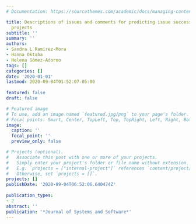 ```yaml
---
# Documentation: https://sourcethemes.com/academic/docs/managing-content/

title: Descriptions of issues and comments for predicting issue success in software
  projects
subtitle: ''
summary: ''
authors:
- Sandra L Ramı́rez-Mora
- Hanna Oktaba
- Helena Gómez-Adorno
tags: []
categories: []
date: '2020-01-01' 
lastmod: 2020-09-04T01:52:07-05:00
 
featured: false
draft: false

# Featured image
# To use, add an image named `featured.jpg/png` to your page's folder.
# Focal points: Smart, Center, TopLeft, Top, TopRight, Left, Right, BottomLeft, Bottom, BottomRight.
image:
  caption: ''
  focal_point: ''
  preview_only: false

# Projects (optional).
#   Associate this post with one or more of your projects.
#   Simply enter your project's folder or file name without extension.
#   E.g. `projects = ["internal-project"]` references `content/project/deep-learning/index.md`.
#   Otherwise, set `projects = []`.
projects: [] 
publishDate: '2020-09-04T06:52:06.640474Z'
 
publication_types:
- 2
abstract: ''
publication: '*Journal of Systems and Software*'
---
```

